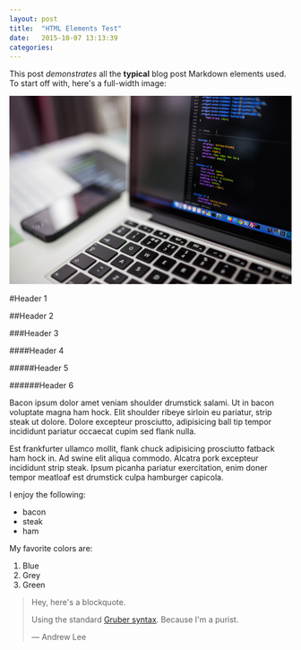 ```yaml
---
layout: post
title:  "HTML Elements Test"
date:   2015-10-07 13:13:39
categories:
---
```

This post _demonstrates_ all the **typical** blog post Markdown elements used. To start off with, here's a full-width image:

![Example Image](/assets/images/example-image.jpg "Example Image")

#Header 1

##Header 2

###Header 3

####Header 4

#####Header 5

######Header 6

Bacon ipsum dolor amet veniam shoulder drumstick salami. Ut in bacon voluptate magna ham hock. Elit shoulder ribeye sirloin eu pariatur, strip steak ut dolore. Dolore excepteur prosciutto, adipisicing ball tip tempor incididunt pariatur occaecat cupim sed flank nulla.

Est frankfurter ullamco mollit, flank chuck adipisicing prosciutto fatback ham hock in. Ad swine elit aliqua commodo. Alcatra pork excepteur incididunt strip steak. Ipsum picanha pariatur exercitation, enim doner tempor meatloaf est drumstick culpa hamburger capicola.

I enjoy the following:

- bacon
- steak
- ham

My favorite colors are:

1. Blue
2. Grey
3. Green

> Hey, here's a blockquote.
>
> Using the standard [Gruber syntax](https://daringfireball.net/projects/markdown/basics). Because I'm a purist.
>
> &#8212; Andrew Lee


